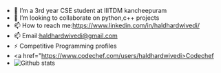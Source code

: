 
- 🌱 I’m a  3rd year CSE student at IIITDM kancheepuram  
- 👯 I’m looking to collaborate on python,c++ projects
- 📫 How to reach me:https://www.linkedin.com/in/haldhardwivedi/
- 📫 Email:haldhardwivedi@gmail.com
- ⚡ Competitive Programming profiles
-   <a href="https://www.codechef.com/users/haldhardwivedi>Codechef</a>
- ![Github stats](https://github-readme-stats.vercel.app/api?username=Haldhardwivedi)
